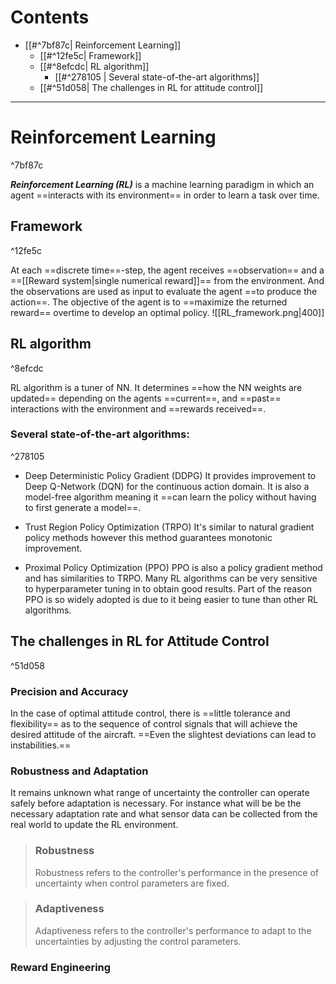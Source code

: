 # Contents
- [[#^7bf87c| Reinforcement Learning]]
	- [[#^12fe5c| Framework]]
	- [[#^8efcdc| RL algorithm]]
		- [[#^278105 | Several state-of-the-art algorithms]]
	-  [[#^51d058| The challenges in RL for attitude control]]

------
# Reinforcement Learning

^7bf87c

***Reinforcement Learning (RL)*** is a machine learning paradigm in which an agent ==interacts with its environment== in order to learn a task over time.
## Framework

^12fe5c

At each ==discrete time==-step, the agent receives ==observation== and a ==[[Reward system|single numerical reward]]== from the environment. And the observations are used as input to evaluate the agent ==to produce the action==. The objective of the agent is to ==maximize the returned reward== overtime to develop an optimal policy.
![[RL_framework.png|400]]

## RL algorithm

^8efcdc

RL algorithm is a tuner of NN. It determines ==how the NN weights are updated== depending on the agents ==current==, and ==past== interactions with the environment and ==rewards received==.

### Several state-of-the-art algorithms:

^278105

- Deep Deterministic Policy Gradient (DDPG)
It provides improvement to Deep Q-Network (DQN) for the continuous action domain. It is also a model-free algorithm meaning it ==can learn the policy without having to first generate a model==.

- Trust Region Policy Optimization (TRPO)
It's similar to natural gradient policy methods however this method guarantees monotonic improvement.

- Proximal Policy Optimization (PPO)
PPO is also a policy gradient method and has similarities to TRPO. Many RL algorithms can be very sensitive to hyperparameter tuning in to obtain good results. Part of the reason PPO is so widely adopted is due to it being easier to tune than other RL algorithms.

## The challenges in RL for Attitude Control

^51d058

### Precision and Accuracy
In the case of optimal attitude control, there is ==little tolerance and flexibility== as to the sequence of control signals that will achieve the desired attitude of the aircraft. ==Even the slightest deviations can lead to instabilities.==

### Robustness and Adaptation
It remains unknown what range of uncertainty the controller can operate safely before adaptation is necessary. For instance what will be be the necessary adaptation rate and what sensor data can be collected from the real world to update the RL environment.

> ### Robustness
> Robustness refers to the controller's performance in the presence of uncertainty when control parameters are fixed.

> ### Adaptiveness
> Adaptiveness refers to the controller's performance to adapt to the uncertainties by adjusting the control parameters.

### Reward Engineering


